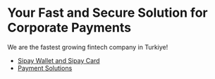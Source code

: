 # Your Fast and Secure Solution for Corporate Payments

We are the fastest growing fintech company in Turkiye!

- [Sipay Wallet and Sipay Card](https://sipay.com.tr/en/personal/)
- [Payment Solutions](https://sipay.com.tr/en/business/)

